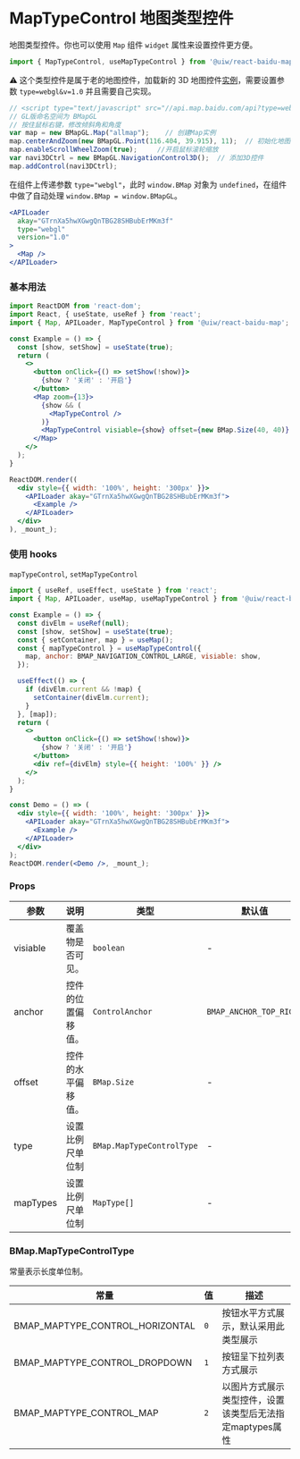MapTypeControl 地图类型控件
===

地图类型控件。你也可以使用 `Map` 组件 `widget` 属性来设置控件更方便。

```jsx
import { MapTypeControl, useMapTypeControl } from '@uiw/react-baidu-map';
```

⚠️ 这个类型控件是属于老的地图控件，加载新的 3D 地图控件[实例](http://lbsyun.baidu.com/jsdemo.htm#webgl2_1)，需要设置参数 `type=webgl&v=1.0` 并且需要自己实现。

```js
// <script type="text/javascript" src="//api.map.baidu.com/api?type=webgl&v=1.0&ak=您的密钥"></script>
// GL版命名空间为 BMapGL
// 按住鼠标右键，修改倾斜角和角度
var map = new BMapGL.Map("allmap");    // 创建Map实例
map.centerAndZoom(new BMapGL.Point(116.404, 39.915), 11);  // 初始化地图,设置中心点坐标和地图级别
map.enableScrollWheelZoom(true);     //开启鼠标滚轮缩放
var navi3DCtrl = new BMapGL.NavigationControl3D();  // 添加3D控件
map.addControl(navi3DCtrl);
```

在组件上传递参数 `type="webgl"`，此时 `window.BMap` 对象为 `undefined`，在组件中做了自动处理 `window.BMap = window.BMapGL`。

```jsx
<APILoader
  akay="GTrnXa5hwXGwgQnTBG28SHBubErMKm3f"
  type="webgl"
  version="1.0"
>
  <Map />
</APILoader>
```

### 基本用法

<!--DemoStart,bgWhite,noScroll,codePen,codeSandbox-->
```jsx
import ReactDOM from 'react-dom';
import React, { useState, useRef } from 'react';
import { Map, APILoader, MapTypeControl } from '@uiw/react-baidu-map';

const Example = () => {
  const [show, setShow] = useState(true);
  return (
    <>
      <button onClick={() => setShow(!show)}>
        {show ? '关闭' : '开启'}
      </button>
      <Map zoom={13}>
        {show && (
          <MapTypeControl />
        )}
        <MapTypeControl visiable={show} offset={new BMap.Size(40, 40)} anchor={BMAP_ANCHOR_TOP_RIGHT} />
      </Map>
    </>
  );
}

ReactDOM.render((
  <div style={{ width: '100%', height: '300px' }}>
    <APILoader akay="GTrnXa5hwXGwgQnTBG28SHBubErMKm3f">
      <Example />
    </APILoader>
  </div>
), _mount_);
```
<!--End-->


### 使用 hooks

`mapTypeControl`, `setMapTypeControl`

<!--DemoStart,bgWhite,codePen,codeSandbox-->
```jsx
import { useRef, useEffect, useState } from 'react';
import { Map, APILoader, useMap, useMapTypeControl } from '@uiw/react-baidu-map';

const Example = () => {
  const divElm = useRef(null);
  const [show, setShow] = useState(true);
  const { setContainer, map } = useMap();
  const { mapTypeControl } = useMapTypeControl({
    map, anchor: BMAP_NAVIGATION_CONTROL_LARGE, visiable: show,
  });

  useEffect(() => {
    if (divElm.current && !map) {
      setContainer(divElm.current);
    }
  }, [map]);
  return (
    <>
      <button onClick={() => setShow(!show)}>
        {show ? '关闭' : '开启'}
      </button>
      <div ref={divElm} style={{ height: '100%' }} />
    </>
  );
}

const Demo = () => (
  <div style={{ width: '100%', height: '300px' }}>
    <APILoader akay="GTrnXa5hwXGwgQnTBG28SHBubErMKm3f">
      <Example />
    </APILoader>
  </div>
);
ReactDOM.render(<Demo />, _mount_);
```
<!--End-->

### Props

| 参数 | 说明 | 类型 | 默认值 |
| ----- | ----- | ----- | ----- |
| visiable | 覆盖物是否可见。 | `boolean` | - |
| anchor | 控件的位置偏移值。| `ControlAnchor` | `BMAP_ANCHOR_TOP_RIGHT` |
| offset | 控件的水平偏移值。 | `BMap.Size` | - |
| type | 设置比例尺单位制 | `BMap.MapTypeControlType` | - |
| mapTypes | 设置比例尺单位制 | `MapType[]` | - |

### BMap.MapTypeControlType

常量表示长度单位制。

| 常量 | 值 | 描述 |
| ----- | ----- | ----- |
| BMAP_MAPTYPE_CONTROL_HORIZONTAL | `0` | 按钮水平方式展示，默认采用此类型展示 |
| BMAP_MAPTYPE_CONTROL_DROPDOWN | `1` | 按钮呈下拉列表方式展示 |
| BMAP_MAPTYPE_CONTROL_MAP | `2` | 以图片方式展示类型控件，设置该类型后无法指定maptypes属性 |